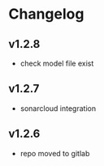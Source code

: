 # Changelog

## v1.2.8

* check model file exist

## v1.2.7

* sonarcloud integration

## v1.2.6

* repo moved to gitlab